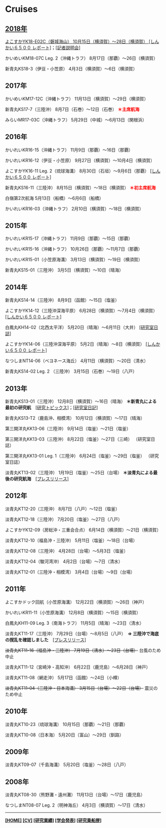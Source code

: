 # Cruises
<div style="text-align: right;">
<a href="https://tkitahashi.github.io/" ><Back</a>
</div>

## 2018年

よこすかYK18-E02C（磐城海山） 10月15日（横須賀）〜28日（横須賀）    <a href="http://www.jamstec.go.jp/shinkai6500/reports/yk18-e02.html" target="_blank">[しんかい６５００ レポート]</a>；<a href="www.jamstec.go.jp/sip/report20181114.html" target="_blank">[記者説明会]</a>


かいめいKM18-07C Leg. 2（沖縄トラフ）    8月17日（那覇）〜26日（横須賀）

新青丸KS18-3（伊豆・小笠原）    4月3日（横須賀）〜6日（横須賀）

## 2017年

かいめいKM17-12C（沖縄トラフ）    11月13日（横須賀）〜29日（横須賀）

新青丸KS17-7（三陸沖）    8月7日（石巻）〜12日（石巻）    **<font color="red">＊主席航海</font>**

みらいMR17-03C（沖縄トラフ）    5月29日（中城）〜6月13日（関根浜）

## 2016年

かいれいKR16-15（沖縄トラフ）    11月9日（那覇）〜16日（那覇）

かいれいKR16-12（伊豆・小笠原）    9月27日（横須賀）〜10月4日（横須賀）

よこすかYK16-11 Leg. 2（琉球海溝）    8月30日（石垣）〜9月6日（那覇）    <a href="http://www.jamstec.go.jp/shinkai6500/reports/yk16-11.html" target="_blank">[しんかい６５００ レポート]</a>

新青丸KS16-11（三陸沖）    8月15日（横須賀）～18日（横須賀）    **<font color="red">＊初主席航海</font>**

白嶺第2次航海    5月13日（船橋）〜6月6日（船橋）

かいれいKR16-03（沖縄トラフ）    2月10日（横須賀）～18日（横須賀）

## 2015年

かいれいKR15-17（沖縄トラフ）    11月9日（那覇）～15日（那覇）

かいれいKR15-16（沖縄トラフ）    10月26日（那覇）～11月7日（那覇）

かいれいKR15-01（小笠原海溝）    3月13日（横須賀）～19日（横須賀）

新青丸KS15-01（三陸沖）    3月5日（横須賀）～10日（晴海）

## 2014年

新青丸KS14-14（三陸沖）    8月9日（函館）～15日（塩釜）

よこすかYK14-12（三陸沖深海平原）    6月28日（横須賀）～7月4日（横須賀）    <a href="http://www.jamstec.go.jp/shinkai6500/reports/yk14-12.html" target="_blank">[しんかい６５００ レポート]</a>

白鳳丸KH14-02（北西太平洋）    5月20日（晴海）～6月11日（大井）   <a href="http://www.ecosystem.aori.u-tokyo.ac.jp/benthos/20140719.html" target="_blank">[研究室日誌]</a>

よこすかYK14-06（三陸沖深海平原）    5月2日（晴海）～8日（横須賀）    <a href="http://www.jamstec.go.jp/shinkai6500/reports/yk14-06.html" target="_blank">[しんかい６５００ レポート]</a>

なつしまNT14-06（ベヨネース海丘）    4月11日（横須賀）～20日（清水）

新青丸KS14-02 Leg. 2 （三陸沖）    3月15日（石巻）～19日（八戸）

## 2013年

新青丸KS13-01（三陸沖）    12月8日（横須賀）～16日（晴海）    **＊新青丸による最初の研究航**　<a href="http://www.aori.u-tokyo.ac.jp/research/topics/2013/20131216.html" target="_blank">[研究トピックス]</a>；<a href="http://www.ecosystem.aori.u-tokyo.ac.jp/benthos/newpage13.html" target="_blank">[研究室日記]</a>

新青丸KS13-T2（鹿島沖、相模湾）    10月12日（横須賀）～17日（晴海）

第三開洋丸KK13-06（三陸沖）    9月14日（塩釜）～21日（塩釜）

第三開洋丸KK13-03（三陸沖）    8月22日（塩釜）～27日（三崎）    （研究室日誌）

第三開洋丸KK13-01 Leg. 1（三陸沖）    6月24日（塩釜）～29日（塩釜）    （研究室日誌）

淡青丸KT13-02（三陸沖）    1月19日（塩釜）～25日（台場）    **＊淡青丸による最後の研究航海**　<a href="http://www.jamstec.go.jp/j/kids/press_release/20130205/" target="_blank">[プレスリリース]</a>

## 2012年

淡青丸KT12-20（三陸沖）    8月7日（八戸）～12日（塩釜）

淡青丸KT12-18（三陸沖）    7月20日（塩釜）～27日（八戸）

よこすかYK12-09（房総沖・三重会合点）    6月14日（横須賀）～21日（横須賀）

淡青丸KT12-10（福島沖・三陸沖）    5月11日（塩釜）～18日（台場）

淡青丸KT12-08（三陸沖）    4月28日（台場）～5月3日（塩釜）

淡青丸KT12-04（駿河湾沖）    4月2日（台場）～7日（清水）

淡青丸KT12-01（三陸沖・相模湾）    3月4日（台場）～9日（台場）

## 2011年

よこすかドック回航（小笠原海溝）    12月22日（横須賀）～26日（神戸）

かいれいKR11-11（小笠原海溝）    12月8日（横須賀）～15日（横須賀）

白鳳丸KH11-09 Leg. 3（南海トラフ）    11月5日（晴海）～23日（清水）

淡青丸KT11-17（三陸沖）    7月29日（台場）～8月5日（八戸）　**=> 三陸沖で海底の撹乱を確認しました**　<a href="http://www.aori.u-tokyo.ac.jp/research/news/2011/20111027.html" target="_blank">[プレスリリース]</a>

~~淡青丸KT11-16（福島沖・三陸沖）    7月19日（清水）～23日（台場）~~    台風のため中止

淡青丸KT11-12（宮崎沖・高知沖）    6月22日（鹿児島）～6月28日（神戸）

淡青丸KT11-08（網走沖）    5月17日（函館）～24日（小樽）

~~淡青丸KT11-04（三陸沖・日本海溝）    3月15日（台場）～22日（台場）~~    震災のため中止

## 2010年

淡青丸KT10-23（琉球海溝）    10月15日（那覇）～21日（那覇）

淡青丸KT10-08（日本海）    5月20日（富山）～29日（釧路）

## 2009年

淡青丸KT09-07（千島海溝）    5月20日（塩釜）～28日（八戸）

## 2008年

淡青丸KT08-30（熊野灘・遠州灘）    11月13日（台場）～17日（鹿児島）

なつしまNT08-07 Leg. 2（明神海丘）    4月3日（横須賀）～17日（清水）

___
**[[HOME]](https://tkitahashi.github.io/)  [[CV]](https://tkitahashi.github.io/cv/)  [[研究業績]](https://tkitahashi.github.io/publication/)  [[学会発表]](https://tkitahashi.github.io/presentation/)  [[研究乗船歴]](https://tkitahashi.github.io/cruise/)**
